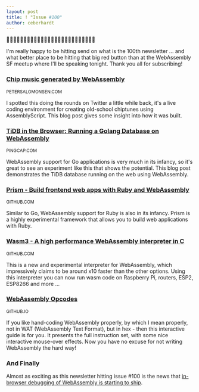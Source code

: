 ```yaml
---
layout: post
title: ! "Issue #100"
author: ceberhardt
---
```


💯🎉💯🎉💯🎉💯🎉💯🎉💯🎉💯🎉💯🎉💯🎉💯🎉💯🎉💯🎉💯🎉

I'm really happy to be hitting send on what is the 100th newsletter ... and what better place to be hitting that big red button than at the WebAssembly SF meetup where I'll be speaking tonight. Thank you all for subscribing!

### [Chip music generated by WebAssembly](https://petersalomonsen.com/articles/webassemblysynth/intro.html)

<small>PETERSALOMONSEN.COM</small>

I spotted this doing the rounds on Twitter a little while back, it's a live coding environment for creating old-school chiptunes using AssemblyScript. This blog post gives some insight into how it was built. 

### [TiDB in the Browser: Running a Golang Database on WebAssembly](https://pingcap.com/blog/tidb-in-the-browser-running-a-golang-database-on-webassembly/)

<small>PINGCAP.COM</small>

WebAssembly support for Go applications is very much in its infancy, so it's great to see an experiment like this that shows the potential. This blog post demonstrates the TiDB database running on the web using WebAssembly.

### [Prism - Build frontend web apps with Ruby and WebAssembly](https://github.com/prism-rb/prism)

<small>GITHUB.COM</small>

Similar to Go, WebAssembly support for Ruby is also in its infancy. Prism is a highly experimental framework that allows you to build web applications with Ruby.

### [Wasm3 - A high performance WebAssembly interpreter in C](https://github.com/vshymanskyy/wasm3)

<small>GITHUB.COM</small>

This is a new and experimental interpreter for WebAssembly, which impressively claims to be around x10 faster than the other options. Using this interpreter you can now run wasm code on Raspberry Pi, routers, ESP2, ESP8266 and more ...

### [WebAssembly Opcodes](https://pengowray.github.io/wasm-ops/html/wasm-opcodes.html)

<small>GITHUB.IO</small>

If you like hand-coding WebAssembly properly, by which I mean properly, not in WAT (WebAssembly Text Format), but in hex - then this interactive guide is for you. It presents the full instruction set, with some nice interactive mouse-over effects. Now you have no excuse for not writing WebAssembly the hard way! 

### And Finally

Almost as exciting as this newsletter hitting issue #100 is the news that [in-browser debugging of WebAssembly is starting to ship](https://twitter.com/WasmWeekly/status/1193090880523186176).
